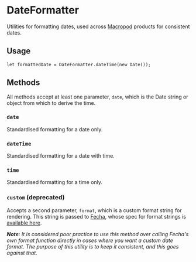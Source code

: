 # DateFormatter

Utilities for formatting dates, used across [Macropod](https://macropod.com) products for consistent dates.

## Usage

```
let formattedDate = DateFormatter.dateTime(new Date());
```

## Methods

All methods accept at least one parameter, `date`, which is the Date string or object from which to derive the time.

### `date`

Standardised formatting for a date only.

### `dateTime`

Standardised formatting for a date with time.

### `time`

Standardised formatting for a time only.

### `custom` (deprecated)

Accepts a second parameter, `format`, which is a custom format string for rendering.
This string is passed to [Fecha](https://github.com/taylorhakes/fecha), whose spec for format strings is [available here](https://github.com/taylorhakes/fecha#formatting-tokens).

_**Note**: It is considered poor practice to use this method over calling Fecha's own format function directly in cases where you want a custom date format. The purpose of this utility is to keep it consistent, and this goes against that._
